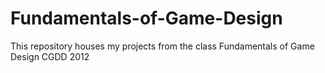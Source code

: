 # Fundamentals-of-Game-Design
This repository houses my projects from the class Fundamentals of Game Design CGDD 2012
